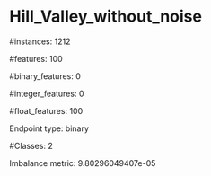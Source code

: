 # Hill_Valley_without_noise

#instances: 1212

#features: 100

  #binary_features: 0

  #integer_features: 0

  #float_features: 100

Endpoint type: binary

#Classes: 2

Imbalance metric: 9.80296049407e-05

